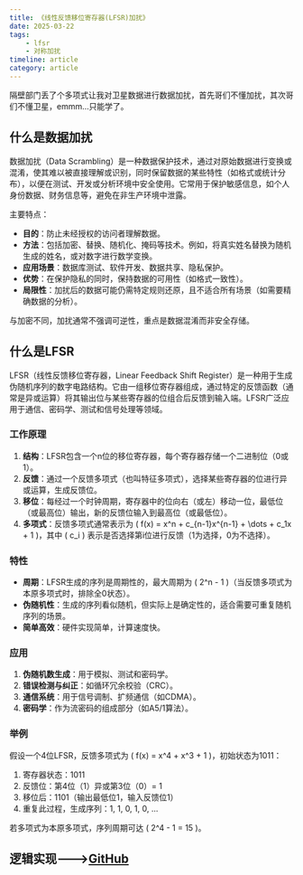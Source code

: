 ```yaml
---
title: 《线性反馈移位寄存器(LFSR)加扰》
date: 2025-03-22
tags:
    - lfsr
    - 对称加扰
timeline: article
category: article
---
```

隔壁部门丢了个多项式让我对卫星数据进行数据加扰，首先哥们不懂加扰，其次哥们不懂卫星，emmm...只能学了。
<!--more-->

## 什么是数据加扰

数据加扰（Data Scrambling）是一种数据保护技术，通过对原始数据进行变换或混淆，使其难以被直接理解或识别，同时保留数据的某些特性（如格式或统计分布），以便在测试、开发或分析环境中安全使用。它常用于保护敏感信息，如个人身份数据、财务信息等，避免在非生产环境中泄露。

主要特点：

- **目的**：防止未经授权的访问者理解数据。
- **方法**：包括加密、替换、随机化、掩码等技术。例如，将真实姓名替换为随机生成的姓名，或对数字进行数学变换。
- **应用场景**：数据库测试、软件开发、数据共享、隐私保护。
- **优势**：在保护隐私的同时，保持数据的可用性（如格式一致性）。
- **局限性**：加扰后的数据可能仍需特定规则还原，且不适合所有场景（如需要精确数据的分析）。

与加密不同，加扰通常不强调可逆性，重点是数据混淆而非安全存储。

## 什么是LFSR

LFSR（线性反馈移位寄存器，Linear Feedback Shift Register）是一种用于生成伪随机序列的数字电路结构。它由一组移位寄存器组成，通过特定的反馈函数（通常是异或运算）将其输出位与某些寄存器的位组合后反馈到输入端。LFSR广泛应用于通信、密码学、测试和信号处理等领域。

### 工作原理

1. **结构**：LFSR包含一个n位的移位寄存器，每个寄存器存储一个二进制位（0或1）。
2. **反馈**：通过一个反馈多项式（也叫特征多项式），选择某些寄存器的位进行异或运算，生成反馈位。
3. **移位**：每经过一个时钟周期，寄存器中的位向右（或左）移动一位，最低位（或最高位）输出，新的反馈位输入到最高位（或最低位）。
4. **多项式**：反馈多项式通常表示为 \( f(x) = x^n + c_{n-1}x^{n-1} + \dots + c_1x + 1 \)，其中 \( c_i \) 表示是否选择第i位进行反馈（1为选择，0为不选择）。

### 特性

- **周期**：LFSR生成的序列是周期性的，最大周期为 \( 2^n - 1 \)（当反馈多项式为本原多项式时，排除全0状态）。
- **伪随机性**：生成的序列看似随机，但实际上是确定性的，适合需要可重复随机序列的场景。
- **简单高效**：硬件实现简单，计算速度快。

### 应用

1. **伪随机数生成**：用于模拟、测试和密码学。
2. **错误检测与纠正**：如循环冗余校验（CRC）。
3. **通信系统**：用于信号调制、扩频通信（如CDMA）。
4. **密码学**：作为流密码的组成部分（如A5/1算法）。

### 举例

假设一个4位LFSR，反馈多项式为 \( f(x) = x^4 + x^3 + 1 \)，初始状态为1011：

1. 寄存器状态：1011
2. 反馈位：第4位（1）异或第3位（0）= 1
3. 移位后：1101（输出最低位1，输入反馈位1）
4. 重复此过程，生成序列：1, 1, 0, 1, 0, ...

若多项式为本原多项式，序列周期可达 \( 2^4 - 1 = 15 \)。

## 逻辑实现--->[GitHub](<https://github.com/Vingurzhou/pkg/blob/main/satellite/cmd.go>)
